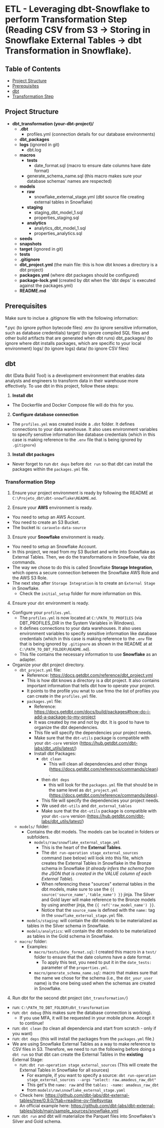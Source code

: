 # ETL - Leveraging dbt-Snowflake to perform Transformation Step (Reading CSV from S3 -> Storing in Snowflake External Tables -> dbt Transformation in Snowflake).

## Table of Contents

- [Project Structure](#project-structure)
- [Prerequisites](#prerequisites)
- [dbt](#dbt)
- [Transformation Step](#transformation-step)

## Project Structure

- **dbt_transformation (your-dbt-project)/**
    - **.dbt**
      - profiles.yml (connection details for our database environments)
    - **dbt_packages**
    - **logs** (ignored in git)
      - dbt.log
    - **macros**
      - **tests**
        - date_format.sql (macro to ensure date columns have date format)
      - generate_schema_name.sql (this macro makes sure your database schemas' names are respected)
    - **models**
      - **raw**
        - snowflake_external_stage.yml (dbt source file creating external tables in Snowflake)
      - **staging**
        - staging_dbt_model_1.sql
        - properties_staging.sql
      - **analytics**
        - analytics_dbt_model_1.sql
        - properties_analytics.sql
    - **seeds**
    - **snapshots**
    - **target** (ignored in git)
    - **tests**
    - **.gitignore**
    - **dbt_project.yml**    (the main file: this is how dbt knows a directory is a dbt project)
    - **packages.yml**       (where dbt packages should be configured)
    - **package-lock.yml**   (created by dbt when the 'dbt deps' is executed against the packages.yml)
    - **README.md**

## Prerequisites

Make sure to inclue a .gitignore file with the following information:

*.pyc          (to ignore python bytecode files)
.env           (to ignore sensitive information, such as database credentials)
target/        (to ignore compiled SQL files and other build artifacts that are generated when dbt runs)
dbt_packages/  (to ignore where dbt installs packages, which are specific to your local environment)
logs/          (to ignore logs)
data/          (to ignore CSV files)

## dbt

dbt (Data Build Tool) is a development environment that enables data analysts and engineers to transform data in their warehouse more effectively. To use dbt in this project, follow these steps:

1. **Install dbt**
  * The Dockerfile and Docker Compose file will do this for you.
2. **Configure database connection**
  * The `profiles.yml` was created inside a `.dbt` folder. It defines connections to your data warehouse. It also uses environment variables to specify sensitive information like database credentials (which in this case is making reference to the `.env` file that is being ignored by `.gitignore`)
3. **Install dbt packages**
  * Never forget to run `dbt deps` before `dbt run` so that dbt can install the packages within the `packages.yml` file.

### Transformation Step

1) Ensure your project environment is ready by following the README at `C:\Projeto_dbt\dbt-snowflake\README.md`.

2) Ensure your **AWS** environment is ready.
  * You need to setup an AWS Account.
  * You need to create an S3 Bucket.
  * The bucket is: `caravelo-data-source`

3) Ensure your **Snowflake** environment is ready.
  * You need to setup an Snowflake Account.
  * In this project, we read from my S3 Bucket and write into Snowflake as External Tables. Then, we do the transformations in Snowflake, via dbt commands. 
  * The way we chose to do this is called Snowflake **Storage Integration**, which opens a secure connection between the Snowflake AWS Role and the AWS S3 Role.
  * The next step after `Storage Integration` is to create an `External Stage` in Snowflake.
    * Check the `initial_setup` folder for more information on this.

4) Ensure your `dbt` environment is ready.
  * Configure your `profiles.yml`.
    * The `profiles.yml` is now located at `C:\PATH_TO_PROFILES` (via DBT_PROFILES_DIR in the System Variables in Windows).
    * It defines connections to your data warehouses. It also uses environment variables to specify sensitive information like database credentials (which in this case is making reference to the `.env` file that is being ignored by `.gitignore` as shown in the README at at `C:\PATH_TO_DBT_FOLDER\README.md`).
    * This file contains the necessary information to use **Snowflake** as an adapter.
  * Organize your dbt project directory.
    * `dbt_project.yml` file:
        * Reference: https://docs.getdbt.com/reference/dbt_project.yml
        * This is how dbt knows a directory is a dbt project. It also contains important information that tells dbt how to operate your project.
        * It points to the profile you wnat to use frmo the list of profiles you can create in the `profiles.yml` file.
      * `packages.yml` file:
        * Reference: https://docs.getdbt.com/docs/build/packages#how-do-i-add-a-package-to-my-project
        * It was created by me and not by dbt. It is good to have to organize the dbt dependencies.
        * This file will specify the dependencies your project needs.
        * Make sure that the `dbt-utils` package is compatible with your `dbt-core` version (https://hub.getdbt.com/dbt-labs/dbt_utils/latest/)
        * Install dbt Packages:
          * `dbt clean`
            * This will clean all dependencies.and other things (https://docs.getdbt.com/reference/commands/clean).
          * then `dbt deps`
            * this will look for the `packages.yml` file that should be in the same level as `dbt_project.yml` (https://docs.getdbt.com/reference/commands/deps).
          * This file will specify the dependencies your project needs.
          * We used `dbt-utils` and `dbt_external_tables`
          * Make sure that the `dbt-utils` package is compatible with your `dbt-core` version (https://hub.getdbt.com/dbt-labs/dbt_utils/latest/)
    * `models/` folder: 
      * Contains the dbt models. The models can be located in folders or subfolders.  
        * `models/raw/snowflake_external_stage.yml`
          * This is the heart of the **External Tables**.
          * The `dbt run-operation stage_external_sources` command (see below) will look into this file, which creates the External Tables in Snowflake in the Bronze schema in Snowflake (*it already infers the schema from the JSON that is created in the VALUE column of each External Table*). 
          * When referencing these "sources" external tables in the dbt models, make sure to use the `{{ source('source_name','table_name') }}` jinja. The Silver and Gold layer will make reference to the Bronze models by using another jinja, the `{{ ref('raw_model_name') }}`.
          * Notice that the `source_name` is defined with the `name:` tag in the `snowflake_external_stage.yml` file.
      * `models/staging`: will contain the dbt models to be materialized as tables in the Silver schema in Snowflake.
      * `models/analytics`: will contain the dbt models to be materialized as tables in the Gold schema in Snowflake.
    * `macro/` folder:
      * Examples:
          * `macro/tests/date_format.sql`: I created this macro in a `test/` folder to ensure that the date columns have a date format.
            * To apply this test, you need to put it in the `date_tests:` parameter of the `properties.yml`.
          * `macro/generate_schema_name.sql`: macro that makes sure that the name we chose for the schema (i.e., the `dbt_your_user` name) is the one being used when the schemas are created in Snowflake. 

4) Run dbt for the second dbt project (`dbt_transformation/`)
  * run: `C:\PATH_TO_DBT_FOLDER\dbt_transformation`
  * run: `dbt debug`   (this makes sure the database connection is working).
    * If you use MFA, it will be requested in your mobile phone. Accept it to continue!
  * run: `dbt clean`   (to clean all dependencia and start from scratch - only if you want)
  * run: `dbt deps`    (this will install the packages from the `packages.yml` file.)
  * We are using Snowflake External Tables as a way to make reference to CSV files in S3. Therefore, we need to run the following before doing a `dbt run` so that dbt can create the External Tables in the **existing** External Stage:
    * run: `dbt run-operation stage_external_sources` (This will create the External Tables in Snowflake for all sources)
      * For example, if you want to specify a source: `dbt run-operation stage_external_sources --args "select: raw.amadeus_raw_dbt"`
      * This get's the `name: raw` and the `tables: -name: amadeus_raw_dbt`
      * from `models\raw\snowflake_external_stage.yaml`
    * Check here: https://github.com/dbt-labs/dbt-external-tables/tree/0.9.0/?tab=readme-ov-file#syntax
    * An official example here: https://github.com/dbt-labs/dbt-external-tables/blob/main/sample_sources/snowflake.yml
  * run: `dbt run` and dbt will materialize the Parquet files into Snowflakes's Silver and Gold schema.